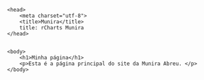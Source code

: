 <!DOCTYPE html>
<html lang="pt-pt">

	<head>
		<meta charset="utf-8">
		<title>Munira</title>
		title: rCharts Munira
	</head>


	<body>
		<h1>Minha página</h1>
		<p>Esta é a página principal do site da Munira Abreu. </p>
	</body>


</html>

